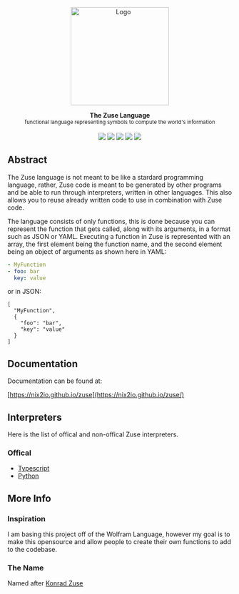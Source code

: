 <p align="center"><img height="220px" src="https://i.imgur.com/GXmliga.png" alt="Logo" /><p>

<p align="center">
  <strong>The Zuse Language</strong><br />
  <sub>functional language representing symbols to compute the world's information</sub>
  <br><br>
  <img src="https://img.shields.io/github/workflow/status/nix2io/zuse/Test%20Language%20Functions">
  <img src="https://img.shields.io/github/v/release/nix2io/zuse?include_prereleases">
  <img src="https://img.shields.io/badge/Python-3.8-blue">
  <img src="https://img.shields.io/badge/Node.js-12-darkgreen">
  <img src="https://img.shields.io/github/license/nix2io/zuse">
</p>

## Abstract

The Zuse language is not meant to be like a stardard programming language, rather, Zuse code is meant to be generated by other programs and be able to run through interpreters, written in other languages. This also allows you to reuse already written code to use in combination with Zuse code.

The language consists of only functions, this is done because you can represent the function that gets called, along with its arguments, in a format such as JSON or YAML. Executing a function in Zuse is represented with an array, the first element being the function name, and the second element being an object of arguments as shown here in YAML:

```yaml
- MyFunction
- foo: bar
  key: value
```
or in JSON:
```jsonc
[
  "MyFunction",
  {
    "foo": "bar",
    "key": "value"
  }
]
```

## Documentation

Documentation can be found at:

[https://nix2io.github.io/zuse](https://nix2io.github.io/zuse/)

## Interpreters

Here is the list of offical and non-offical Zuse interpreters.

### Offical

-   [Typescript](https://github.com/nix2io/zuse-interpreter-typescript)
-   [Python](https://github.com/nix2io/zuse-interpreter-python)

## More Info

### Inspiration

I am basing this project off of the Wolfram Language, however my goal is to make this opensource and allow people to create their own functions to add to the codebase.

### The Name

Named after [Konrad Zuse](https://en.wikipedia.org/wiki/Konrad_Zuse)
